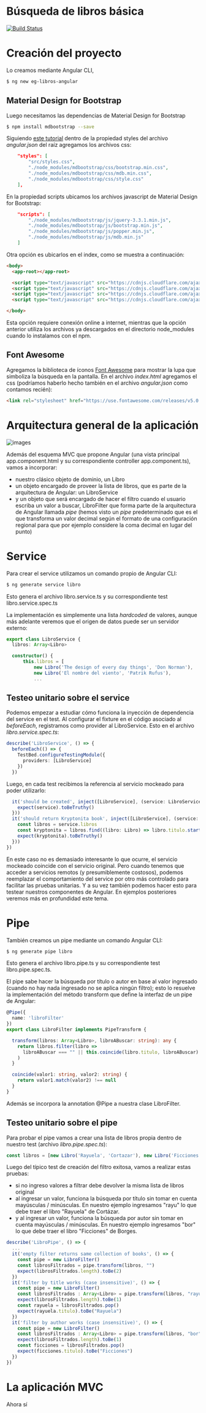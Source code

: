 # Búsqueda de libros básica

[![Build Status](https://travis-ci.org/uqbar-project/eg-libros-angular.svg?branch=master)](https://travis-ci.org/uqbar-project/eg-libros-angular)

# Creación del proyecto

Lo creamos mediante Angular CLI,

```bash
$ ng new eg-libros-angular
```

## Material Design for Bootstrap

Luego necesitamos las dependencias de Material Design for Bootstrap
 
```bash
$ npm install mdbootstrap --save
```

Siguiendo [este tutorial](https://medium.com/codingthesmartway-com-blog/using-bootstrap-with-angular-c83c3cee3f4a) dentro de la propiedad styles del archivo _angular.json_ del raíz agregamos los archivos css:

```json
    "styles": [
        "src/styles.css",
        "./node_modules/mdbootstrap/css/bootstrap.min.css",
        "./node_modules/mdbootstrap/css/mdb.min.css",
        "./node_modules/mdbootstrap/css/style.css"              
    ],
```

En la propiedad scripts ubicamos los archivos javascript de Material Design for Bootstrap:

```json
    "scripts": [
        "./node_modules/mdbootstrap/js/jquery-3.3.1.min.js",
        "./node_modules/mdbootstrap/js/bootstrap.min.js",
        "./node_modules/mdbootstrap/js/popper.min.js",
        "./node_modules/mdbootstrap/js/mdb.min.js" 
    ]
```

Otra opción es ubicarlos en el index, como se muestra a continuación:

```html
<body>
  <app-root></app-root>

  <script type="text/javascript" src="https://cdnjs.cloudflare.com/ajax/libs/jquery/3.2.1/jquery.min.js"></script>
  <script type="text/javascript" src="https://cdnjs.cloudflare.com/ajax/libs/popper.js/1.13.0/umd/popper.min.js"></script>
  <script type="text/javascript" src="https://cdnjs.cloudflare.com/ajax/libs/twitter-bootstrap/4.0.0/js/bootstrap.min.js"></script>
  <script type="text/javascript" src="https://cdnjs.cloudflare.com/ajax/libs/mdbootstrap/4.5.0/js/mdb.min.js"></script>

</body>
```

Esta opción requiere conexión online a internet, mientras que la opción anterior utiliza los archivos ya descargados en el directorio node_modules cuando lo instalamos con el npm.


## Font Awesome

Agregamos la biblioteca de íconos [Font Awesome](https://fontawesome.com/get-started) para mostrar la lupa que simboliza la búsqueda en la pantalla. En el archivo _index.html_ agregamos el css (podríamos haberlo hecho también en el archivo _angular.json_ como contamos recién):

```html
<link rel="stylesheet" href="https://use.fontawesome.com/releases/v5.0.13/css/all.css" integrity="sha384-DNOHZ68U8hZfKXOrtjWvjxusGo9WQnrNx2sqG0tfsghAvtVlRW3tvkXWZh58N9jp" crossorigin="anonymous">
```

# Arquitectura general de la aplicación

![images](images/Arquitectura.png)

Además del esquema MVC que propone Angular (una vista principal app.component.html y su correspondiente controller app.component.ts), vamos a incorporar:

- nuestro clásico objeto de dominio, un Libro
- un objeto encargado de proveer la lista de libros, que es parte de la arquitectura de Angular: un LibroService
- y un objeto que será encargado de hacer el filtro cuando el usuario escriba un valor a buscar, LibroFilter que forma parte de la arquitectura de Angular llamada _pipe_ (hemos visto un _pipe_ predeterminado que es el que transforma un valor decimal según el formato de una configuración regional para que por ejemplo considere la coma decimal en lugar del punto) 

# Service

Para crear el service utilizamos un comando propio de Angular CLI:

```bash
$ ng generate service libro
```

Esto genera el archivo libro.service.ts y su correspondiente test libro.service.spec.ts

La implementación es simplemente una lista _hardcoded_ de valores, aunque más adelante veremos que el origen de datos puede ser un servidor externo:

```typescript
export class LibroService {
  libros: Array<Libro>

  constructor() {
      this.libros = [
          new Libro('The design of every day things', 'Don Norman'),
          new Libro('El nombre del viento', 'Patrik Rufus'),
          ...
```

## Testeo unitario sobre el service

Podemos empezar a estudiar cómo funciona la inyección de dependencia del service en el test. Al configurar el fixture en el código asociado al _beforeEach_, registramos como provider al LibroService. Esto en el archivo _libro.service.spec.ts_:

```typescript
describe('LibroService', () => {
  beforeEach(() => {
    TestBed.configureTestingModule({
      providers: [LibroService]
    })
  })
```

Luego, en cada test recibimos la referencia al servicio mockeado para poder utilizarlo:

```typescript
  it('should be created', inject([LibroService], (service: LibroService) => {
    expect(service).toBeTruthy()
  }))
  it('should return Kryptonita book', inject([LibroService], (service: LibroService) => {
    const libros = service.libros
    const kryptonita = libros.find((libro: Libro) => libro.titulo.startsWith('Kryptonita'))
    expect(kryptonita).toBeTruthy()
  }))
})
```

En este caso no es demasiado interesante lo que ocurre, el servicio mockeado coincide con el servicio original. Pero cuando tenemos que acceder a servicios remotos (y presumiblemente costosos), podemos reemplazar el comportamiento del service por otro más controlado para facilitar las pruebas unitarias. Y a su vez también podemos hacer esto para testear nuestros componentes de Angular. En ejemplos posteriores veremos más en profundidad este tema.


# Pipe

También creamos un pipe mediante un comando Angular CLI:

```bash
$ ng generate pipe libro
```

Esto genera el archivo libro.pipe.ts y su correspondiente test libro.pipe.spec.ts.

El pipe sabe hacer la búsqueda por título o autor en base al valor ingresado (cuando no hay nada ingresado no se aplica ningún filtro); esto lo resuelve la implementación del método transform que define la interfaz de un pipe de Angular:

```typescript
@Pipe({
  name: 'libroFilter'
})
export class LibroFilter implements PipeTransform {

  transform(libros: Array<Libro>, libroABuscar: string): any {
    return libros.filter(libro => 
      libroABuscar === "" || this.coincide(libro.titulo, libroABuscar) || this.coincide(libro.autor, libroABuscar)
    ) 
  }

  coincide(valor1: string, valor2: string) {
    return valor1.match(valor2) !== null
  }
}
```

Además se incorpora la annotation @Pipe a nuestra clase LibroFilter.

## Testeo unitario sobre el pipe

Para probar el pipe vamos a crear una lista de libros propia dentro de nuestro test (archivo _libro.pipe.spec.ts_):

```typescript
const libros = [new Libro('Rayuela', 'Cortazar'), new Libro('Ficciones', 'Borges') ]
```

Luego del típico test de creación del filtro exitosa, vamos a realizar estas pruebas:

- si no ingreso valores a filtrar debe devolver la misma lista de libros original
- al ingresar un valor, funciona la búsqueda por título sin tomar en cuenta mayúsculas / minúsculas. En nuestro ejemplo ingresamos "rayu" lo que debe traer el libro "Rayuela" de Cortázar.
- y al ingresar un valor, funciona la búsqueda por autor sin tomar en cuenta mayúsculas / minúsculas. En nuestro ejemplo ingresamos "bor" lo que debe traer el libro "Ficciones" de Borges.

```typescript
describe('LibroPipe', () => {
  ...
  it('empty filter returns same collection of books', () => {
    const pipe = new LibroFilter()
    const librosFiltrados = pipe.transform(libros, "")
    expect(librosFiltrados.length).toBe(2)
  })
  it('filter by title works (case insensitive)', () => {
    const pipe = new LibroFilter()
    const librosFiltrados : Array<Libro> = pipe.transform(libros, "rayu")
    expect(librosFiltrados.length).toBe(1)
    const rayuela = librosFiltrados.pop()
    expect(rayuela.titulo).toBe("Rayuela")
  })
  it('filter by author works (case insensitive)', () => {
    const pipe = new LibroFilter()
    const librosFiltrados : Array<Libro> = pipe.transform(libros, "bor")
    expect(librosFiltrados.length).toBe(1)
    const ficciones = librosFiltrados.pop()
    expect(ficciones.titulo).toBe("Ficciones")
  })
})
```

# La aplicación MVC

Ahora sí
